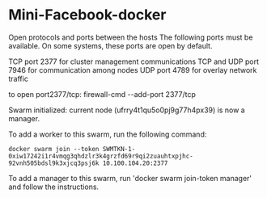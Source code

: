 # Mini-Facebook-docker

Open protocols and ports between the hosts
The following ports must be available. On some systems, these ports are open by default.

TCP port 2377 for cluster management communications
TCP and UDP port 7946 for communication among nodes
UDP port 4789 for overlay network traffic

to open port2377/tcp: firewall-cmd --add-port 2377/tcp


Swarm initialized: current node (ufrry4t1qu5o0pj9g77h4px39) is now a manager.

To add a worker to this swarm, run the following command:

    docker swarm join --token SWMTKN-1-0xiw17242i1r4vmqg3qhdzlr3k4grzfd69r9qi2zuauhtxpjhc-92vnh505bdsl9k3xjcq3psj6k 10.100.104.20:2377

To add a manager to this swarm, run 'docker swarm join-token manager' and follow the instructions.
